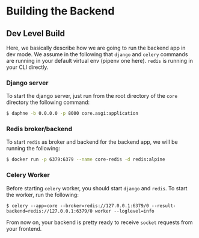 # Building the Backend

## Dev Level Build
Here, we basically describe how we are going to run the backend app in dev mode. We assume in the following that `django` and `celery` commands are running in your default virtual env (pipenv one here). `redis` is running in your CLI directly.

### Django server
To start the django server, just run from the root directory of the `core` directory the following command:
```bash
$ daphne -b 0.0.0.0 -p 8000 core.asgi:application
```

### Redis broker/backend
To start `redis` as broker and backend for the backend app, we will be running the following:
```bash
$ docker run -p 6379:6379 --name core-redis -d redis:alpine
```

### Celery Worker
Before starting `celery` worker, you should start `django` and `redis`. To start the worker, run the following:
```
$ celery --app=core --broker=redis://127.0.0.1:6379/0 --result-backend=redis://127.0.0.1:6379/0 worker --loglevel=info
```
From now on, your backend is pretty ready to receive `socket` requests from your frontend.

